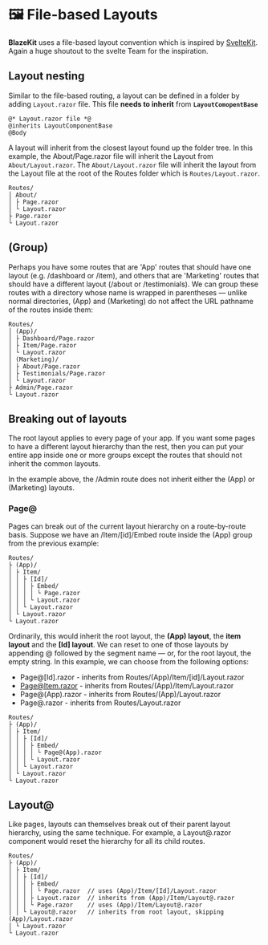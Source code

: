 # 🖼️ File-based Layouts
**BlazeKit** uses a file-based layout convention which is inspired by [SvelteKit](https/kit.svelte.dev). Again a huge shoutout to the svelte Team for the inspiration.

<div>
<!--Blazor:{"type":"webassembly","prerenderId":"a6352c03-e287-4367-b7b0-3252740b1477","key":{"locationHash":"cf243a98-9ca6-450a-8723-f31a73a08cc5","formattedComponentKey":""},"assembly":"BlazeKit.Website.Islands","typeName":"BlazeKit.Website.Islands.Components.Counter","parameterDefinitions":"W10=","parameterValues":"W10="}-->
<BlazeKit.Website.Islands.Components.BlzIsland ComponentType="@(typeof(BlazeKit.Website.Islands.Components.Counter))">
    <BlazeKit.Website.Islands.Components.Counter />
</BlazeKit.Website.Islands.Components.BlzIsland>
<!--Blazor:{"prerenderId":"a6352c03-e287-4367-b7b0-3252740b1477"}-->
</div>

## Layout nesting
Similar to the file-based routing, a layout can be defined in a folder by adding `Layout.razor` file.
This file **needs to inherit** from **`LayoutComopentBase`**
```razor
@* Layout.razor file *@
@inherits LayoutComponentBase
@Body
```
A layout will inherit from the closest layout found up the folder tree. In this example, the About/Page.razor file will inherit the Layout from `About/Layout.razor`.  The `About/Layout.razor` file will inherit the layout from the Layout file at the root of the Routes folder which is `Routes/Layout.razor`.


```none
Routes/
│ About/
│ ├ Page.razor
│ └ Layout.razor
├ Page.razor
└ Layout.razor
```
## (Group)
Perhaps you have some routes that are 'App' routes that should have one layout (e.g. /dashboard or /item), and others that are 'Marketing' routes that should have a different layout (/about or /testimonials). We can group these routes with a directory whose name is wrapped in parentheses — unlike normal directories, (App) and (Marketing) do not affect the URL pathname of the routes inside them:
```none
Routes/
│ (App)/
│ ├ Dashboard/Page.razor
│ ├ Item/Page.razor
│ └ Layout.razor
│ (Marketing)/
│ ├ About/Page.razor
│ ├ Testimonials/Page.razor
│ └ Layout.razor
├ Admin/Page.razor
└ Layout.razor
```

## Breaking out of layouts
The root layout applies to every page of your app. If you want some pages to have a different layout hierarchy than the rest, then you can put your entire app inside one or more groups except the routes that should not inherit the common layouts.

In the example above, the /Admin route does not inherit either the (App) or (Marketing) layouts.

### Page@
Pages can break out of the current layout hierarchy on a route-by-route basis. Suppose we have an /Item/[id]/Embed route inside the (App) group from the previous example:
```none
Routes/
├ (App)/
│ ├ Item/
│ │ ├ [Id]/
│ │ │ ├ Embed/
│ │ │ │ └ Page.razor
│ │ │ └ Layout.razor
│ │ └ Layout.razor
│ └ Layout.razor
└ Layout.razor
```
Ordinarily, this would inherit the root layout, the **(App) layout**, the **item layout** and the **[Id] layout**. We can reset to one of those layouts by appending @ followed by the segment name — or, for the root layout, the empty string. In this example, we can choose from the following options:

- Page@[Id].razor - inherits from Routes/(App)/Item/[id]/Layout.razor
- Page@Item.razor - inherits from Routes/(App)/Item/Layout.razor
- Page@(App).razor - inherits from Routes/(App)/Layout.razor
- Page@.razor - inherits from Routes/Layout.razor

```none
Routes/
├ (App)/
│ ├ Item/
│ │ ├ [Id]/
│ │ │ ├ Embed/
│ │ │ │ └ Page@(App).razor
│ │ │ └ Layout.razor
│ │ └ Layout.razor
│ └ Layout.razor
└ Layout.razor
```
## Layout@

Like pages, layouts can themselves break out of their parent layout hierarchy, using the same technique. For example, a Layout@.razor component would reset the hierarchy for all its child routes.
```none
Routes/
├ (App)/
│ ├ Item/
│ │ ├ [Id]/
│ │ │ ├ Embed/
│ │ │ │ └ Page.razor  // uses (App)/Item/[Id]/Layout.razor
│ │ │ ├ Layout.razor  // inherits from (App)/Item/Layout@.razor
│ │ │ └ Page.razor    // uses (App)/Item/Layout@.razor
│ │ └ Layout@.razor   // inherits from root layout, skipping (App)/Layout.razor
│ └ Layout.razor
└ Layout.razor
```
